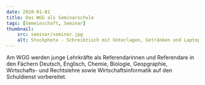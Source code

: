 ```yaml
---
date: 2020-01-01
title: Das WGG als Seminarschule 
tags: [Gemeinschaft, Seminar]
thumbnail: 
    src: seminar/seminar.jpg
    alt: Stockphoto - Schreibtisch mit Unterlagen, Getränken und Laptop
---
```


Am WGG werden junge Lehrkräfte als Referendarinnen und Referendare in den Fächern  Deutsch, Englisch, Chemie, Biologie, Geopgraphie, Wirtschafts- und Rechtslehre sowie Wirtschaftsinformatik auf den Schuldienst vorbereitet.
